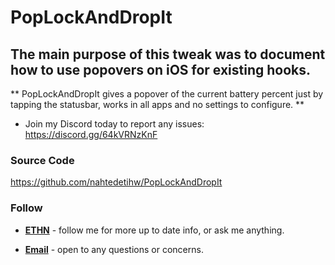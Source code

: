 # PopLockAndDropIt

## The main purpose of this tweak was to document how to use popovers on iOS for existing hooks.

** PopLockAndDropIt gives a popover of the current battery percent just by tapping the statusbar, works in all apps and no settings to configure. **

* Join my Discord today to report any issues: https://discord.gg/64kVRNzKnF

### Source Code
https://github.com/nahtedetihw/PopLockAndDropIt

### Follow

* [**ETHN**](https://twitter.com/ethanwhited) - follow me for more up to date info, or ask me anything.

* [**Email**](mailto:ethanwhited2208@gmail.com) - open to any questions or concerns.
